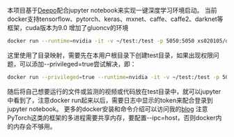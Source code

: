 本项目基于[Deepo](https://github.com/ufoym/deepo)配合jupyter notebook来实现一键深度学习环境启动。
当前docker支持tensorflow、pytorch、keras、mxnet、caffe、caffe2、darknet等框架，cuda版本为9.0
增加了gluoncv的环境
```bash
docker run --runtime=nvidia -it -v ~/test:/test -p 5050:5050 xs020105/dl-cv 
```
这里使用了目录映射，需要先在本用户根目录下创建test目录，如果出现权限问题，可以添加--privileged=true尝试解决，即：
```bash
docker run --privileged=true --runtime=nvidia -it -v ~/test:/test -p 5050:5050 --ipc=host xs020105/dl-cv 
```
随后将自己想要运行的文件或监测的视频或代码放在test目录中，就可以jupyter中看到了，注意docker run起来以后，需要日志中显示的token来配合登录到jupyter notebook。
更多的docker安装和命令介绍可以访问我的[blog](https://nanfei.xyz/2019/01/06/%E4%B8%80%E9%94%AE%E6%B7%B1%E5%BA%A6%E5%AD%A6%E4%B9%A0/)
注意PyTorch这类的框架的多进程需要共享内存，要配置--ipc=host，否则docker内的内存会不够用。

